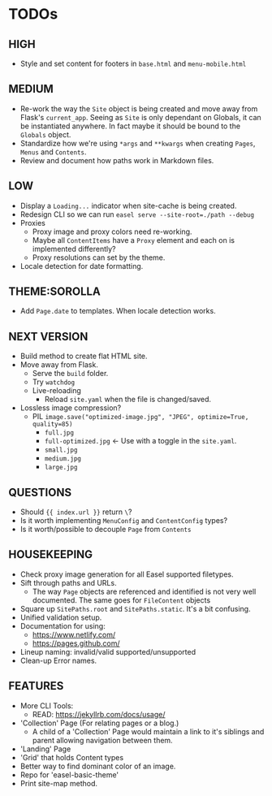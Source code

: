 # TODOs

## HIGH

- Style and set content for footers in `base.html` and `menu-mobile.html`

## MEDIUM

- Re-work the way the `Site` object is being created and move away from Flask's `current_app`. Seeing as `Site` is only dependant on Globals, it can be instantiated anywhere. In fact maybe it should be bound to the `Globals` object.
- Standardize how we're using `*args` and `**kwargs` when creating `Pages`, `Menus` and `Contents`.
- Review and document how paths work in Markdown files.

## LOW

- Display a `Loading...` indicator when site-cache is being created.
- Redesign CLI so we can run `easel serve --site-root=./path --debug`
- Proxies
  - Proxy image and proxy colors need re-working.
  - Maybe all `ContentItems` have a `Proxy` element and each on is implemented differently?
  - Proxy resolutions can set by the theme.
- Locale detection for date formatting.

## THEME:SOROLLA

- Add `Page.date` to templates. When locale detection works.

## NEXT VERSION

- Build method to create flat HTML site.
- Move away from Flask.
  - Serve the `build` folder.
  - Try `watchdog`
  - Live-reloading
    - Reload `site.yaml` when the file is changed/saved.
- Lossless image compression?
  - PIL `image.save("optimized-image.jpg", "JPEG", optimize=True, quality=85)`
    - `full.jpg`
    - `full-optimized.jpg` <- Use with a toggle in the `site.yaml`.
    - `small.jpg`
    - `medium.jpg`
    - `large.jpg`

## QUESTIONS

- Should `{{ index.url }}` return `\`?
- Is it worth implementing `MenuConfig` and `ContentConfig` types?
- Is it worth/possible to decouple `Page` from `Contents`

## HOUSEKEEPING

- Check proxy image generation for all Easel supported filetypes.
- Sift through paths and URLs.
  - The way `Page` objects are referenced and identified is not very well documented. The same goes for `FileContent` objects
- Square up `SitePaths.root` and `SitePaths.static`. It's a bit confusing.
- Unified validation setup.
- Documentation for using:
  - <https://www.netlify.com/>
  - <https://pages.github.com/>
- Lineup naming: invalid/valid supported/unsupported
- Clean-up Error names.

## FEATURES

- More CLI Tools:
  - READ: <https://jekyllrb.com/docs/usage/>
- 'Collection' Page (For relating pages or a blog.)
  - A child of a 'Collection' Page would maintain a link to it's siblings and parent allowing navigation between them.
- 'Landing' Page
- 'Grid' that holds Content types
- Better way to find dominant color of an image.
- Repo for 'easel-basic-theme'
- Print site-map method.
